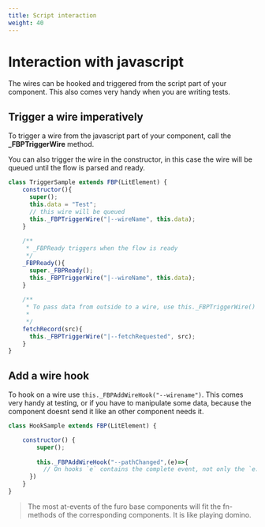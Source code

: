 ```yaml
---
title: Script interaction
weight: 40
---
```


# Interaction with javascript
The wires can be hooked and triggered from the script part of your component. 
This also comes very handy when you are writing tests. 

## Trigger a wire imperatively

To trigger a wire from the javascript part of your component, call the **_FBPTriggerWire** method.

You can also trigger the wire in the constructor, in this case the wire will be queued until the flow is parsed and ready.
 
```js  {linenos=table,hl_lines=[6,14,22],linenostart=1}
class TriggerSample extends FBP(LitElement) {
    constructor(){
      super();
      this.data = "Test";
      // this wire will be queued
      this._FBPTriggerWire("|--wireName", this.data);
    }
    
    /**
     * _FBPReady triggers when the flow is ready
     */
    _FBPReady(){
      super._FBPReady();
      this._FBPTriggerWire("|--wireName", this.data);
    }
    
    /**
     * To pass data from outside to a wire, use this._FBPTriggerWire()
     * 
     */
    fetchRecord(src){
      this._FBPTriggerWire("|--fetchRequested", src);
    }
}
``` 


## Add a wire hook
To hook on a wire use `this._FBPAddWireHook("--wirename")`. This comes very handy at testing, or if you have to manipulate some 
data, because the component doesnt send it like an other component needs it.

```javascript {linenos=table,hl_lines=[6,7,8],linenostart=1}
class HookSample extends FBP(LitElement) {

    constructor() {
        super();
        
        this._FBPAddWireHook("--pathChanged",(e)=>{
          // On hooks `e` contains the complete event, not only the `e.detail`        
      })
    }
}
```

> The most at-events of the furo base components will fit the fn-methods of the corresponding components.
It is like playing domino.

